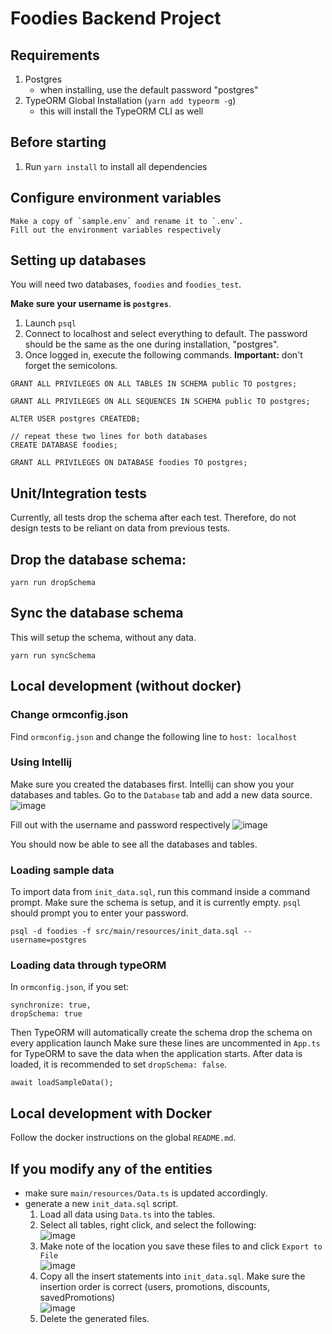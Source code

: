 # Foodies Backend Project

## Requirements

1. Postgres
   - when installing, use the default password "postgres"
2. TypeORM Global Installation (`yarn add typeorm -g`)
   - this will install the TypeORM CLI as well

## Before starting

1. Run `yarn install` to install all dependencies

## Configure environment variables

```
Make a copy of `sample.env` and rename it to `.env`.
Fill out the environment variables respectively
```

## Setting up databases

You will need two databases, `foodies` and `foodies_test`.

**Make sure your username is `postgres`**.

1. Launch `psql`
2. Connect to localhost and select everything to default. The password should be the same as the one during installation, "postgres".
3. Once logged in, execute the following commands. **Important:** don't forget the semicolons.

```
GRANT ALL PRIVILEGES ON ALL TABLES IN SCHEMA public TO postgres;

GRANT ALL PRIVILEGES ON ALL SEQUENCES IN SCHEMA public TO postgres;

ALTER USER postgres CREATEDB;

// repeat these two lines for both databases
CREATE DATABASE foodies;

GRANT ALL PRIVILEGES ON DATABASE foodies TO postgres;
```

## Unit/Integration tests

Currently, all tests drop the schema after each test. Therefore, do not design tests to be reliant on data from previous tests.

## Drop the database schema:

```
yarn run dropSchema
```

## Sync the database schema

This will setup the schema, without any data.

```
yarn run syncSchema
```

## Local development (without docker)

### Change ormconfig.json

Find `ormconfig.json` and change the following line to `host: localhost`

### Using Intellij

Make sure you created the databases first.
Intellij can show you your databases and tables. Go to the `Database` tab and add a new data source.  
![image](https://user-images.githubusercontent.com/49849754/98451666-bfffec80-20fc-11eb-9165-8100d3a3dd41.png)

Fill out with the username and password respectively
![image](https://user-images.githubusercontent.com/49849754/98451683-e4f45f80-20fc-11eb-8866-9dc21f3624d0.png)

You should now be able to see all the databases and tables.

### Loading sample data

To import data from `init_data.sql`, run this command inside a command prompt. Make sure the schema is setup, and it is currently empty.
`psql` should prompt you to enter your password.

```
psql -d foodies -f src/main/resources/init_data.sql --username=postgres
```

### Loading data through typeORM

In `ormconfig.json`, if you set:

```
synchronize: true,
dropSchema: true
```

Then TypeORM will automatically create the schema drop the schema on every application launch
Make sure these lines are uncommented in `App.ts` for TypeORM to save the data when the application starts. After data is loaded,
it is recommended to set `dropSchema: false`.

```
await loadSampleData();
```

## Local development with Docker

Follow the docker instructions on the global `README.md`.

## If you modify any of the entities

- make sure `main/resources/Data.ts` is updated accordingly.
- generate a new `init_data.sql` script.
  1. Load all data using `Data.ts` into the tables.
  2. Select all tables, right click, and select the following:  
     ![image](https://user-images.githubusercontent.com/49849754/98633000-6f8fb700-22d5-11eb-8a02-9726213ebad4.png)
  3. Make note of the location you save these files to and click `Export to File`  
     ![image](https://user-images.githubusercontent.com/49849754/98633026-79191f00-22d5-11eb-833b-da2372a51da8.png)
  4. Copy all the insert statements into `init_data.sql`. Make sure the insertion order is correct (users, promotions, discounts, savedPromotions)  
     ![image](https://user-images.githubusercontent.com/49849754/98633056-8504e100-22d5-11eb-9b24-54af8d87f1b1.png)
  5. Delete the generated files.
